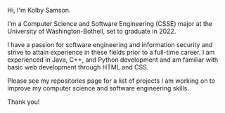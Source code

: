 Hi, I'm Kolby Samson.

I'm a Computer Science and Software Engineering (CSSE) major at the University of Washington-Bothell, set to graduate in 2022.

I have a passion for software engineering and information security and strive to attain experience in these fields prior to a full-time career. I am experienced in Java, C++, and Python development and am familiar with basic web development through HTML and CSS.

Please see my repositories page for a list of projects I am working on to improve my computer science and software engineering skills.

Thank you!